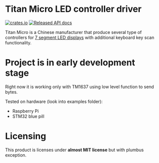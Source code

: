 # Titan Micro LED controller driver
[![crates.io](https://img.shields.io/crates/v/tmledkey-hal-drv.svg)](https://crates.io/crates/tmledkey-hal-drv)
[![Released API docs](https://docs.rs/tmledkey-hal-drv/badge.svg)](https://docs.rs/tmledkey-hal-drv)

Titan Micro is a Chinese manufacturer that produce several type of controllers for [7 segment LED displays](https://en.wikipedia.org/wiki/Seven-SEG_display) with additional keyboard key scan functionality.


# Project is in early development stage

Right now it is working only with TM1637 using low level function to send bytes.

Tested on hardware (look into examples folder):
 * Raspberry Pi
 * STM32 blue pill


# Licensing
This product is licenses under **almost MIT license** but with plumbus exception.

